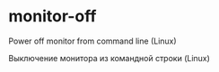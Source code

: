 # monitor-off
Power off monitor from command line (Linux)

Выключение монитора из командной строки (Linux)

